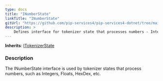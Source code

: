 ```yaml
---
type: docs
title: "INumberState"
linkTitle: "INumberState"
gitUrl: "https://github.com/pip-services4/pip-services4-dotnet/tree/main/pip-services4-expressions-dotnet"
description: > 
    Defines interface for tokenizer state that processes numbers - Integers, Floats, HexDec.
---
```


**Inherits**: [ITokenizerState](../itokenizer_state)

### Description
The INumberState interface is used by tokenizer states that process numbers, such as Integers, Floats, HexDex, etc.
